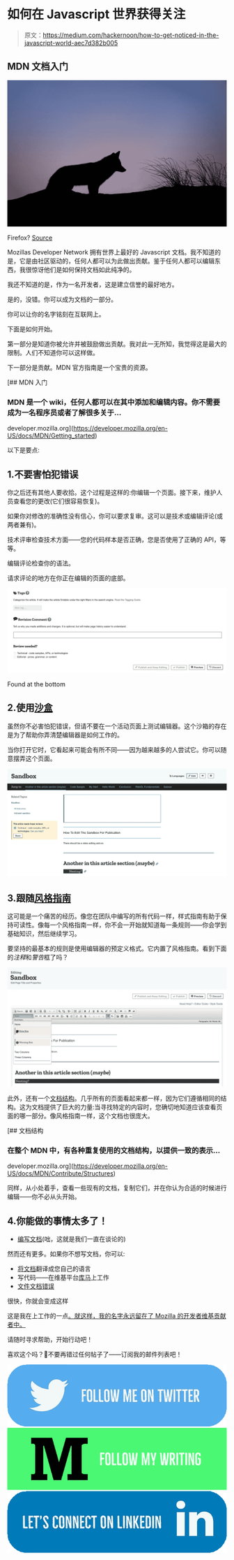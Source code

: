 # 如何在 Javascript 世界获得关注

> 原文：<https://medium.com/hackernoon/how-to-get-noticed-in-the-javascript-world-aec7d382b005>

## MDN 文档入门

![](img/1bf3c3fe7c4ed6be73a49c5d7f87a9ee.png)

Firefox? [Source](https://unsplash.com/@rayhennessy?utm_source=medium&utm_medium=referral)

Mozillas Developer Network 拥有世界上最好的 Javascript 文档。我不知道的是，它是由社区驱动的，任何人都可以为此做出贡献。鉴于任何人都可以编辑东西，我很惊讶他们是如何保持文档如此纯净的。

我还不知道的是，作为一名开发者，这是建立信誉的最好地方。

是的，没错。你可以成为文档的一部分。

你可以让你的名字铭刻在互联网上。

下面是如何开始。

第一部分是知道你被允许并被鼓励做出贡献。我对此一无所知，我觉得这是最大的限制。人们不知道你可以这样做。

下一部分是贡献。MDN 官方指南是一个宝贵的资源。

[](https://developer.mozilla.org/en-US/docs/MDN/Getting_started) [## MDN 入门

### MDN 是一个 wiki，任何人都可以在其中添加和编辑内容。你不需要成为一名程序员或者了解很多关于…

developer.mozilla.org](https://developer.mozilla.org/en-US/docs/MDN/Getting_started) 

以下是要点:

## 1.不要害怕犯错误

你之后还有其他人要收拾。这个过程是这样的:你编辑一个页面。接下来，维护人员查看您的更改(它们很容易恢复)。

如果你对修改的准确性没有信心，你可以要求复审。这可以是技术或编辑评论(或两者兼有)。

技术评审检查技术方面——您的代码样本是否正确，您是否使用了正确的 API，等等。

编辑评论检查你的语法。

请求评论的地方在你正在编辑的页面的底部。

![](img/e2eb7b44c0c75c5cdb77610c0eb09cde.png)

Found at the bottom

## 2.使用[沙盒](https://developer.mozilla.org/en-US/docs/Sandbox)

虽然你不必害怕犯错误，但请不要在一个活动页面上测试编辑器。这个沙箱的存在是为了帮助你弄清楚编辑器是如何工作的。

当你打开它时，它看起来可能会有所不同——因为越来越多的人尝试它。你可以随意摆弄这个页面。

[![](img/9f118dc15e1a5cf71e0ef216e91af4b7.png)](https://developer.mozilla.org/en-US/docs/Sandbox)

## 3.跟随[风格指南](https://developer.mozilla.org/en-US/docs/MDN/Contribute/Guidelines/Writing_style_guide)

这可能是一个痛苦的经历。像您在团队中编写的所有代码一样，样式指南有助于保持可读性。像每一个风格指南一样，你不会一开始就知道每一条规则——你会学到基础知识，然后继续学习。

要坚持的最基本的规则是使用编辑器的预定义格式。它内置了风格指南。看到下面的*注释*和*警告*框了吗？

![](img/136e8bc1254365a44c97b3983395af7f.png)

此外，还有一个[文档结构](https://developer.mozilla.org/en-US/docs/MDN/Contribute/Structures)。几乎所有的页面看起来都一样，因为它们遵循相同的结构。这为文档提供了巨大的力量:当寻找特定的内容时，您确切地知道应该查看页面的哪一部分。像风格指南一样，这个文档也很庞大。

[](https://developer.mozilla.org/en-US/docs/MDN/Contribute/Structures) [## 文档结构

### 在整个 MDN 中，有各种重复使用的文档结构，以提供一致的表示…

developer.mozilla.org](https://developer.mozilla.org/en-US/docs/MDN/Contribute/Structures) 

同样，从小处着手，查看一些现有的文档，复制它们，并在你认为合适的时候进行编辑——你不必从头开始。

## 4.你能做的事情太多了！

*   [编写文档](https://developer.mozilla.org/en-US/docs/MDN/Getting_started#Option_1_I_like_words)(咄，这就是我们一直在谈论的)

然而还有更多。如果你不想写文档，你可以:

*   [将文档](https://developer.mozilla.org/en-US/docs/MDN/Getting_started#Option_4_I_want_MDN_in_my_language)翻译成您自己的语言
*   写代码——在维基平台[库马](https://developer.mozilla.org/en-US/docs/MDN/Kuma)上工作
*   [文件文档错误](https://developer.mozilla.org/en-US/docs/MDN/Getting_started#Option_5_I_found_some_wrong_information_but_I_don't_know_how_to_fix_it)

很快，你就会变成这样

这是我在上工作的一点[。就这样，我的名字永远留在了 Mozilla 的开发者维基贡献者中。](https://developer.mozilla.org/en-US/docs/Web/JavaScript/Reference/Classes#Field_declarations)

请随时寻求帮助，开始行动吧！

喜欢这个吗？👏不要再错过任何帖子了——订阅我的邮件列表吧！

[![](img/eaf15ccfe6ede1d0b2620f422c3cf3a1.png)](https://twitter.com/neilkakkar)[![](img/ed3203502328cf33062379b8f439ae01.png)](https://medium.com/@neilkakkar)[![](img/f4ba72feb78bcf118eed070e5395b6f7.png)](https://www.linkedin.com/in/neilkakkar/)